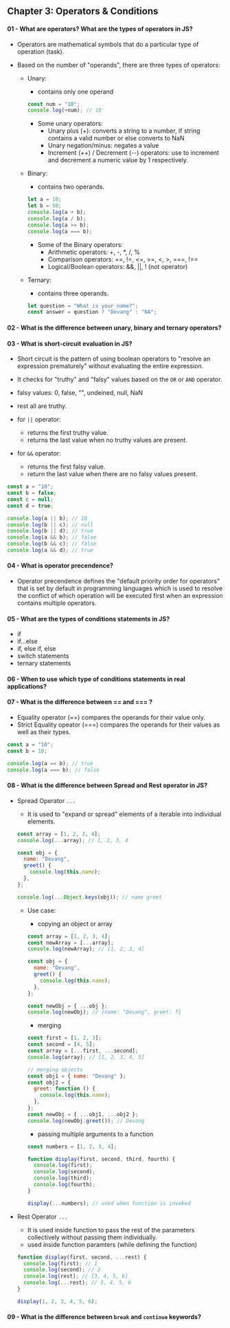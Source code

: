 ## Chapter 3: Operators & Conditions

#### 01 - What are operators? What are the types of operators in JS?

- Operators are mathematical symbols that do a particular type of operation (task).

- Based on the number of "operands", there are three types of operators:

  - Unary:

    - contains only one operand

    ```js
    const num = "10";
    console.log(+num); // 10
    ```

    - Some unary operators:
      - Unary plus (+): converts a string to a number, if string contains a valid number or else converts to NaN
      - Unary negation/minus: negates a value
      - Increment (++) / Decrement (--) operators: use to increment and decrement a numeric value by 1 respectively.

  - Binary:

    - contains two operands.

    ```js
    let a = 10;
    let b = 50;
    console.log(a + b);
    console.log(a / b);
    console.log(a >= b);
    console.log(a === b);
    ```

    - Some of the Binary operators:
      - Arithmetic operators: +, -, \*, /, %
      - Comparison operators: ==, !=, <=, >=, <, >, ===, !==
      - Logical/Boolean operators: &&, ||, ! (not operator)

  - Ternary:

    - contains three operands.

    ```js
    let question = "What is your name?";
    const answer = question ? "Devang" : "NA";
    ```

#### 02 - What is the difference between unary, binary and ternary operators?

#### 03 - What is short-circuit evaluation in JS?

- Short circuit is the pattern of using boolean operators to "resolve an expression prematurely" without evaluating the entire expression.

- It checks for "truthy" and "falsy" values based on the `OR` or `AND` operator.

- falsy values: 0, false, "", undeined, null, NaN
- rest all are truthy.

- for `||` operator:

  - returns the first truthy value.
  - returns the last value when no truthy values are present.

- for `&&` operator:
  - returns the first falsy value.
  - return the last value when there are no falsy values present.

```js
const a = "10";
const b = false;
const c = null;
const d = true;

console.log(a || b); // 10
console.log(b || c); // null
console.log(b || d); // true
console.log(a && b); // false
console.log(b && c); // false
console.log(a && d); // true
```

#### 04 - What is operator precendence?

- Operator precendence defines the "default priority order for operators" that is set by default in programming languages which is used to resolve the conflict of which operation will be executed first when an expression contains multiple operators.

#### 05 - What are the types of conditions statements in JS?

- if
- if...else
- if, else if, else
- switch statements
- ternary statements

#### 06 - When to use which type of conditions statements in real applications?

#### 07 - What is the difference between == and === ?

- Equality operator (==) compares the operands for their value only.
- Strict Equality opeator (===) compares the operands for their values as well as their types.

```js
const a = "10";
const b = 10;

console.log(a == b); // true
console.log(a === b); // false
```

#### 08 - What is the difference between Spread and Rest operator in JS?

- Spread Operator `...`

  - It is used to "expand or spread" elements of a iterable into individual elements.

  ```js
  const array = [1, 2, 3, 4];
  console.log(...array); // 1, 2, 3, 4

  const obj = {
    name: "Devang",
    greet() {
      console.log(this.name);
    },
  };

  console.log(...Object.keys(obj)); // name greet
  ```

  - Use case:

    - copying an object or array

    ```js
    const array = [1, 2, 3, 4];
    const newArray = [...array];
    console.log(newArray); // [1, 2, 3, 4]

    const obj = {
      name: "Devang",
      greet() {
        console.log(this.name);
      },
    };

    const newObj = { ...obj };
    console.log(newObj); // {name: "Devang", greet: f}
    ```

    - merging

    ```js
    const first = [1, 2, 3];
    const second = [4, 5];
    const array = [...first, ...second];
    console.log(array); // [1, 2, 3, 4, 5]

    // merging objects
    const obj1 = { name: "Devang" };
    const obj2 = {
      greet: function () {
        console.log(this.name);
      },
    };
    const newObj = { ...obj1, ...obj2 };
    console.log(newObj.greet()); // Devang
    ```

    - passing multiple arguments to a function

    ```js
    const numbers = [1, 2, 3, 4];

    function display(first, second, third, fourth) {
      console.log(first);
      console.log(second);
      console.log(third);
      console.log(fourth);
    }

    display(...numbers); // used when function is invoked
    ```

- Rest Operator `...`

  - It is used inside function to pass the rest of the parameters collectively without passing them individually.
  - used inside function paramters (while defining the function)

  ```js
  function display(first, second, ...rest) {
    console.log(first); // 1
    console.log(second); // 2
    console.log(rest); // [3, 4, 5, 6]
    console.log(...rest); // 3, 4, 5, 6
  }

  display(1, 2, 3, 4, 5, 6);
  ```

#### 09 - What is the difference between `break` and `continue` keywords?
